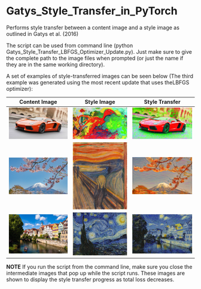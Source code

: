 # Gatys_Style_Transfer_in_PyTorch
Performs style transfer between a content image and a style image as outlined in Gatys et al. (2016)

The script can be used from command line (python Gatys_Style_Transfer_LBFGS_Optimizer_Update.py). Just make sure to give the complete path to the image files when prompted (or just the name if they are in the same working directory).

A set of examples of style-transferred images can be seen below (The third example was generated using the most recent update that uses theLBFGS optimizer):

Content Image               |  Style Image                        | Style Transfer                                  |
----------------------------|-------------------------------------|-------------------------------------------------|
![Lambo-Original](lambo.jpg)|![playful_spring](playful_spring.jpg)|![style transferred](Style_transferred_lambo.png)|
![Fuji](Cherry_Fuji.jpg)    |![munch](munch_scream.jpg)           |![style transferred](Style_transferred_fuji.png) |
![Tubingen1](tubingen.jpeg) |![starry](starry_night.jpg)          |![Tubingen2](Style_transferred_Tubingen.png)

**NOTE** If you run the script from the command line, make sure you close the intermediate images that pop up while the script runs. These images are shown to display the style transfer progress as total loss decreases.
